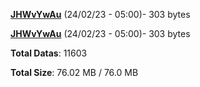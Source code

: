 [**JHWvYwAu**](/data/JHWvYwAu.txt) (24/02/23 - 05:00)- 303 bytes

[**JHWvYwAu**](/data/JHWvYwAu.txt) (24/02/23 - 05:00)- 303 bytes

**Total Datas**: 11603

**Total Size**: 76.02 MB / 76.0 MB